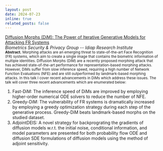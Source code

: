```yaml
---
layout: post
date: 2024-07-23
inline: true
related_posts: false
---
```


[Diffusion Morphs (DiM): The Power of Iterative Generative Models for Attacking FR Systems](/assets/pdf/idiap_talk_2024.pdf)\
*Biometrics Security & Privacy Group -- Idiap Research Institute*\
<sub>**Abstract.** Morphing attacks are an emerging threat to state-of-the-art Face Recognition (FR) systems, which aim to create a single image that contains the biometric information of multiple identities. Diffusion Morphs (DiM) are a recently proposed morphing attack that has achieved state-of-the-art performance for representation-based morphing attacks. However, DiMs suffer from slow inference speed, requiring a high number of Network Function Evaluations (NFE) and are still outperformed by landmark-based morphing attacks. In this talk I cover recent advancements in DiMs which address these issues. The talk will cover three recent advancements which are enumerated below:
1) Fast-DiM: The inference speed of DiMs are improved by employing higher-order numerical ODE solvers to reduce the number of NFE.
2) Greedy-DiM: The vulnerability of FR systems is dramatically increased by employing a greedy optimization strategy during each step of the generative process. Greedy-DiM beats landmark-based morphs on the studied dataset.
3) AdjointDEIS: A novel strategy for backprograting the gradients of diffusion models w.r.t. the initial noise, conditional information, and model parameters are presented for both probability flow ODE and diffusion SDE formulations of diffusion models using the method of adjoint sensitivity.
</sub>
